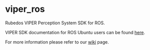 # viper_ros
Rubedos VIPER Perception System SDK for ROS.

VIPER SDK documentation for ROS Ubuntu users can be found [here](https://rubedos.github.io/viper_ros/).

For more information please refer to our [wiki](https://github.com/rubedos/viper_ros/wiki) page.
